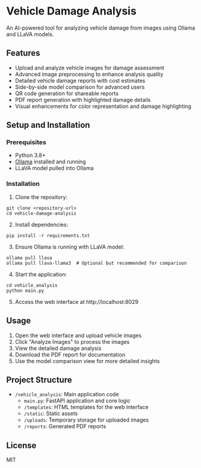 # Vehicle Damage Analysis

An AI-powered tool for analyzing vehicle damage from images using Ollama and LLaVA models.

## Features

- Upload and analyze vehicle images for damage assessment
- Advanced image preprocessing to enhance analysis quality
- Detailed vehicle damage reports with cost estimates
- Side-by-side model comparison for advanced users
- QR code generation for shareable reports
- PDF report generation with highlighted damage details
- Visual enhancements for color representation and damage highlighting

## Setup and Installation

### Prerequisites

- Python 3.8+
- [Ollama](https://ollama.ai) installed and running
- LLaVA model pulled into Ollama

### Installation

1. Clone the repository:
```
git clone <repository-url>
cd vehicle-damage-analysis
```

2. Install dependencies:
```
pip install -r requirements.txt
```

3. Ensure Ollama is running with LLaVA model:
```
ollama pull llava
ollama pull llava-llama3  # Optional but recommended for comparison
```

4. Start the application:
```
cd vehicle_analysis
python main.py
```

5. Access the web interface at http://localhost:8029

## Usage

1. Open the web interface and upload vehicle images
2. Click "Analyze Images" to process the images
3. View the detailed damage analysis
4. Download the PDF report for documentation
5. Use the model comparison view for more detailed insights

## Project Structure

- `/vehicle_analysis`: Main application code
  - `main.py`: FastAPI application and core logic
  - `/templates`: HTML templates for the web interface
  - `/static`: Static assets
  - `/uploads`: Temporary storage for uploaded images
  - `/reports`: Generated PDF reports

## License

MIT 